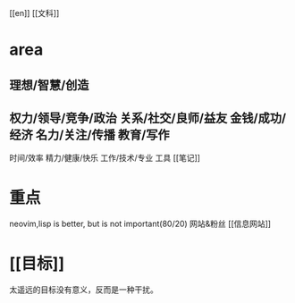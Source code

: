 [[en]]
[[文科]]

# area
理想/智慧/创造
-
权力/领导/竞争/政治
关系/社交/良师/益友
金钱/成功/经济
名力/关注/传播
教育/写作
-
时间/效率
精力/健康/快乐
工作/技术/专业
工具
[[笔记]]

# 重点
neovim,lisp is better, but is not important(80/20)
网站&粉丝
[[信息网站]]
# [[目标]]
太遥远的目标没有意义，反而是一种干扰。
